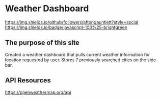 # Weather Dashboard
https://img.shields.io/github/followers/aftongauntlett?style=social
https://img.shields.io/badge/javascript-100%25-brightgreen


## The purpose of this site
Created a weather dashboard that pulls current weather information for location requested by user. Stores 7  previously searched cities on the side bar. 

## API Resources
https://openweathermap.org/api


